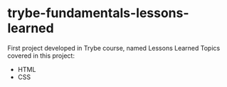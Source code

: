# trybe-fundamentals-lessons-learned
First project developed in Trybe course, named Lessons Learned
Topics covered in this project:
- HTML
- CSS
